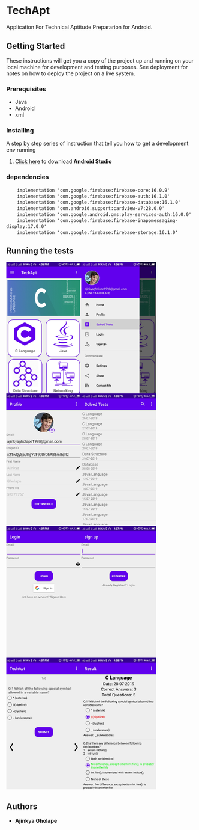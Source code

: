 # TechApt
Application For Technical Aptitude Prepararion for Android. 
## Getting Started
These instructions will get you a copy of the project up and running on your local machine for development and testing purposes. See deployment for notes on how to deploy the project on a live system.
### Prerequisites
* Java
* Android
* xml

### Installing
A step by step series of instruction that tell you how to get a development env running
1. [Click here](https://developer.android.com/studio?gclid=Cj0KCQjw5MLrBRClARIsAPG0WGw3Dp3NljjKHh1u6CCbG5yI_ZzuNmhlwzo8hjbn6Gz-5pwtGLy18t8aAvMfEALw_wcB) to download **Android Studio**
### dependencies
```
    implementation 'com.google.firebase:firebase-core:16.0.9'
    implementation 'com.google.firebase:firebase-auth:16.1.0'
    implementation 'com.google.firebase:firebase-database:16.1.0'
    implementation 'com.android.support:cardview-v7:28.0.0'
    implementation 'com.google.android.gms:play-services-auth:16.0.0'
    implementation 'com.google.firebase:firebase-inappmessaging-display:17.0.0'
    implementation 'com.google.firebase:firebase-storage:16.1.0'
```
## Running the tests

<img width="200" height="350" align="left" title="content_main" src="https://github.com/ajinkyagholape1998/TechApt/blob/master/Screenshots/1.jpg">
<img width="200" height="350" align="left" title="activity_main" src="https://github.com/ajinkyagholape1998/TechApt/blob/master/Screenshots/2.jpg">
<img width="200" height="350" align="left" title="activity_profile" src="https://github.com/ajinkyagholape1998/TechApt/blob/master/Screenshots/3.jpg">
<img width="200" height="350" title="activity_solved_tests" src="https://github.com/ajinkyagholape1998/TechApt/blob/master/Screenshots/4.jpg">

<img width="200" height="350" align="left" title="activity_login" src="https://github.com/ajinkyagholape1998/TechApt/blob/master/Screenshots/5.jpg">
<img width="200" height="350" align="left" title="activity_registration" src="https://github.com/ajinkyagholape1998/TechApt/blob/master/Screenshots/7.jpg">
<img width="200" height="350" align="left" title="activity_clanguage_questions" src="https://github.com/ajinkyagholape1998/TechApt/blob/master/Screenshots/9.jpg">
<img width="200" height="350" title="activity_result" src="https://github.com/ajinkyagholape1998/TechApt/blob/master/Screenshots/10.jpg">



## Authors
* **Ajinkya Gholape** 

